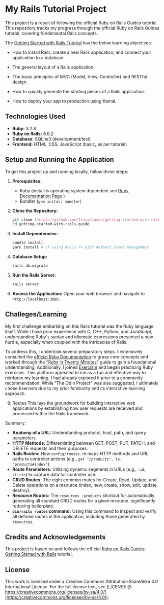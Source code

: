 # My Rails Tutorial Project

This project is a result of following the official Ruby on Rails Guides tutorial. This repository tracks my progress through the official Ruby on Rails Guides tutorial, covering fundamental Rails concepts.

The [Getting Started with Rails Tutorial](https://guides.rubyonrails.org/getting_started.html) has the below learning objectives:

- How to install Rails, create a new Rails application, and connect your application to a database.

- The general layout of a Rails application.

- The basic principles of MVC (Model, View, Controller) and RESTful design.

- How to quickly generate the starting pieces of a Rails application.

- How to deploy your app to production using Kamal.

## Technologies Used

- **Ruby:** 3.2.8
- **Ruby on Rails:** 8.0.2
- **Database:** SQLite3 (development/test)
- **Frontend:** HTML, CSS, JavaScript (basic, as per tutorial)

## Setup and Running the Application

To get this project up and running locally, follow these steps:

1.  **Prerequisites:**

    - Ruby (install is operating system dependent see [Ruby Documentation Page](https://www.ruby-lang.org/en/documentation/) )
    - Bundler (`gem install bundler`)

2.  **Clone the Repository:**

    ```bash
    git clone [https://github.com/TracyChacon/getting-started-with-rails-guide.git](https://github.com/TracyChacon/getting-started-with-rails-guide.git)
    cd getting-started-with-rails-guide
    ```

3.  **Install Dependencies:**

    ```bash
    bundle install
    yarn install # if using Rails 7+ with default asset management
    ```

4.  **Database Setup:**

    ```bash
    rails db:migrate

    ```

5.  **Run the Rails Server:**

    ```bash
    rails server
    ```

6.  **Access the Application:**
    Open your web browser and navigate to `http://localhost:3000`.

## Challeges/Learning

My first challenge embarking on this Rails tutorial was the Ruby language itself. While I have prior experience with C, C++, Python, and JavaScript, understanding Ruby's syntax and idiomatic expressions presented a new hurdle, especially when coupled with the intricacies of Rails.

To address this, I undertook several preparatory steps. I extensively consulted the [official Ruby Documentation](https://www.ruby-lang.org/en/documentation/) to grasp core concepts and worked through the ["Ruby in Twenty Minutes"](https://www.ruby-lang.org/en/documentation/quickstart/) guide to gain a foundational understanding. Additionally, I joined [Exercism](https://exercism.org/tracks/ruby) and began practicing Ruby exercises. This platform appealed to me as a fun and effective way to reinforce my learning; I had already explored it prior to a community recommendation. While "The Odin Project" was also suggested, I ultimately chose Exercism due to my prior familiarity and its interactive learning approach.

9. Routes
   This lays the groundwork for building interactive web applications by establishing how user requests are received and processed within the Rails framework.

Summary:

- **Anatomy of a URL:** Understanding protocol, host, path, and query parameters.
- **HTTP Methods:** Differentiating between GET, POST, PUT, PATCH, and DELETE requests and their purposes.
- **Rails Routes:** How `config/routes.rb` maps HTTP methods and URL paths to controller actions (e.g., `get "/products", to: "products#index"`).
- **Route Parameters:** Utilizing dynamic segments in URLs (e.g., `:id`, `:title`) to capture data for controller use.
- **CRUD Routes:** The eight common routes for Create, Read, Update, and Delete operations on a resource (index, new, create, show, edit, update, destroy).
- **Resource Routes:** The `resources :products` shortcut for automatically generating all standard CRUD routes for a given resource, significantly reducing boilerplate.
- **`bin/rails routes` command:** Using this command to inspect and verify all defined routes in the application, including those generated by `resources`.

## Credits and Acknowledgements

This project is based on and follows the official [Ruby on Rails Guides: Getting Started with Rails](https://guides.rubyonrails.org/getting_started.html) tutorial.

## License

This work is licensed under a Creative Commons Attribution-ShareAlike 4.0 International License.
For the full license text, see [LICENSE @ https://creativecommons.org/licenses/by-sa/4.0/](https://creativecommons.org/licenses/by-sa/4.0/).
